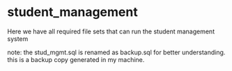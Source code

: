 # student_management

Here we have all required file sets that can run the student management system

note: the stud_mgmt.sql is renamed as backup.sql for better understanding. this is a backup copy generated in my machine.

